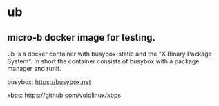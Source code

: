 # ub
micro-b docker image for testing.
-
ub is a docker container with busybox-static and the "X Binary Package System".
In short the container consists of busybox with a package manager and runit.

busybox: https://busybox.net

xbps: https://github.com/voidlinux/xbps
